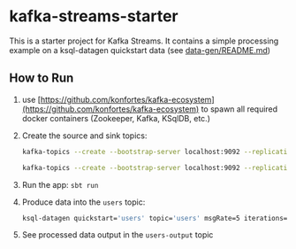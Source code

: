 # kafka-streams-starter

This is a starter project for Kafka Streams.
It contains a simple processing example on a ksql-datagen quickstart data (see [data-gen/README.md](data-gen/README.md))

## How to Run

1. use [https://github.com/konfortes/kafka-ecosystem](https://github.com/konfortes/kafka-ecosystem) to spawn all required docker containers (Zookeeper, Kafka, KSqlDB, etc.)

2. Create the source and sink topics:

    ```bash
    kafka-topics --create --bootstrap-server localhost:9092 --replication-factor 1 --partitions 1 --topic users

    kafka-topics --create --bootstrap-server localhost:9092 --replication-factor 1 --partitions 1 --topic users-output
    ```

3. Run the app: `sbt run`

4. Produce data into the `users` topic:

    ```bash
    ksql-datagen quickstart='users' topic='users' msgRate=5 iterations=10000 printRows=false
    ```

5. See processed data output in the `users-output` topic
